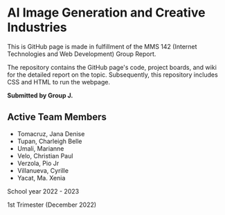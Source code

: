 # AI Image Generation and Creative Industries
This is GitHub page is made in fulfillment of the MMS 142 (Internet Technologies and Web Development) Group Report. 

The repository contains the GitHub page's code, project boards, and wiki for the detailed report on the topic. Subsequently, this repository includes CSS and HTML to run the webpage.


**Submitted by Group J.** 

## Active Team Members
- Tomacruz, Jana Denise
- Tupan, Charleigh Belle
- Umali, Marianne
- Velo, Christian Paul
- Verzola, Pio Jr
- Villanueva, Cyrille
- Yacat, Ma. Xenia

School year 2022 - 2023

1st Trimester (December 2022)

